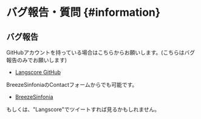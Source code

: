 # バグ報告・質問 {#information}

## バグ報告

GitHubアカウントを持っている場合はこちらからお願いします。(こちらはバグ報告のみでお願いします)

* [Langscore GitHub](https://github.com/MUkoutyan/langscore-app/issues)

BreezeSinfoniaのContactフォームからでも可能です。

* [BreezeSinfonia](https://breezesinfonia.com/contact/)

もしくは、"Langscore"でツイートすれば見るかもしれません。

